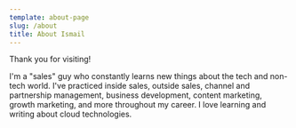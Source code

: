 ```yaml
---
template: about-page
slug: /about
title: About Ismail
---
```

Thank you for visiting!

I'm a "sales" guy who constantly learns new things about the tech and non-tech world. I've practiced inside sales, outside sales, channel and partnership management, business development, content marketing, growth marketing, and more throughout my career. I love learning and writing about cloud technologies. 

